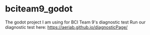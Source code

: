 # bciteam9_godot
 The godot project I am using for BCI Team 9's diagnostic test
Run our diagnostic test here: https://aeriab.github.io/diagnosticPage/

